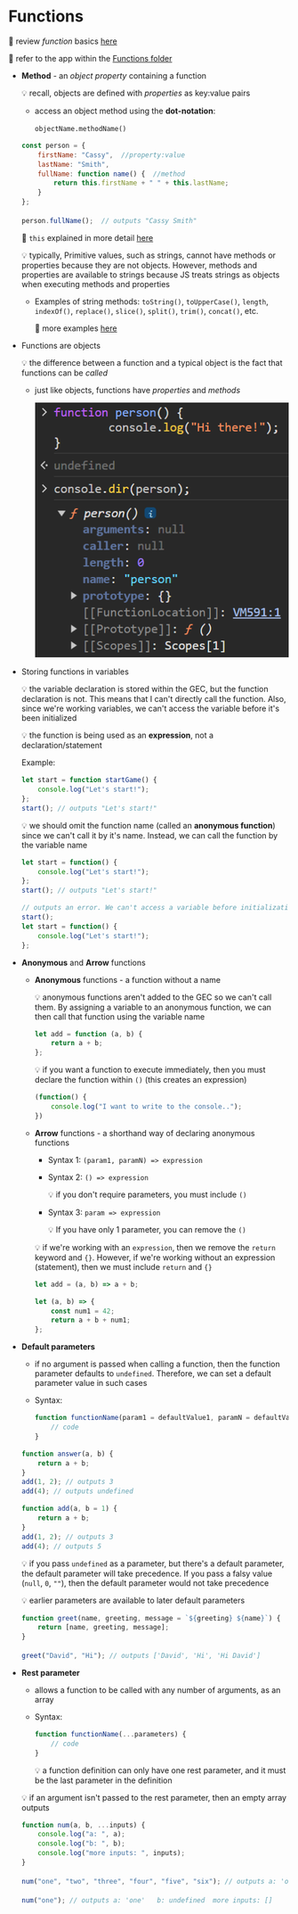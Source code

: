 # Functions

:pushpin: review *function* basics [here](/2%20-%20Basics.md)

:pushpin: refer to the app within the [Functions folder](/Functions/rockpaperscissors/)

- **Method** - an *object* *property* containing a function

    :bulb: recall, objects are defined with *properties* as key:value pairs

    - access an object method using the **dot-notation**:

        `objectName.methodName()`

    ```JavaScript
    const person = {
        firstName: "Cassy",  //property:value
        lastName: "Smith",
        fullName: function name() {  //method
            return this.firstName + " " + this.lastName;
        }
    };

    person.fullName();  // outputs "Cassy Smith"
    ```

    :pushpin: `this` explained in more detail [here](/8%20-%20Objects.md)

    :bulb: typically, Primitive values, such as strings, cannot have methods or properties because they are not objects.  However, methods and properties are available to strings because JS treats strings as objects when executing methods and properties

    - Examples of string methods: `toString()`, `toUpperCase()`, `length`, `indexOf()`, `replace()`, `slice()`, `split()`, `trim()`, `concat()`, etc.

        :pushpin: more examples [here](https://www.w3schools.com/jsref/jsref_obj_string.asp#:~:text=String%20Properties%20and%20Methods,when%20executing%20methods%20and%20properties.)

- Functions are objects

    :bulb: the difference between a function and a typical object is the fact that functions can be *called*

    - just like objects, functions have *properties* and *methods*

        ![image31](/images/image31.png)

- Storing functions in variables

    :bulb: the variable declaration is stored within the GEC, but the function declaration is not. This means that I can't directly call the function. Also, since we're working variables, we can't access the variable before it's been initialized

    :bulb: the function is being used as an **expression**, not a declaration/statement

    Example:

    ```JavaScript
    let start = function startGame() {
        console.log("Let's start!");
    };
    start(); // outputs "Let's start!"
    ```

    :bulb: we should omit the function name (called an **anonymous function**) since we can't call it by it's name. Instead, we can call the function by the variable name

    ```JavaScript
    let start = function() {
        console.log("Let's start!");
    };
    start(); // outputs "Let's start!"
    ```

    ```JavaScript
    // outputs an error. We can't access a variable before initialization
    start();
    let start = function() {
        console.log("Let's start!");
    };
    ```

- **Anonymous** and **Arrow** functions

    - **Anonymous** functions - a function without a name

        :bulb: anonymous functions aren't added to the GEC so we can't call them. By assigning a variable to an anonymous function, we can then call that function using the variable name

        ```JavaScript
        let add = function (a, b) {
            return a + b;
        };
        ```

        :bulb: if you want a function to execute immediately, then you must declare the function within `()` (this creates an expression)

        ```JavaScript
        (function() {
            console.log("I want to write to the console..");
        })
        ```

    - **Arrow** functions - a shorthand way of declaring anonymous functions

        - Syntax 1: `(param1, paramN) => expression`

        - Syntax 2: `() => expression`

            :bulb: if you don't require parameters, you must include `()`

        - Syntax 3: `param => expression`

             :bulb: If you have only 1 parameter, you can remove the `()`

        :bulb: if we're working with an `expression`, then we remove the `return` keyword and `{}`. However, if we're working without an expression (statement), then we must include `return` and `{}`

        ```JavaScript
        let add = (a, b) => a + b;  
        ```

        ```JavaScript
        let (a, b) => {
            const num1 = 42;
            return a + b + num1;
        };  
        ```

- **Default parameters**

    - if no argument is passed when calling a function, then the function parameter defaults to `undefined`. Therefore, we can set a default parameter value in such cases

    - Syntax:

        ```JavaScript
        function functionName(param1 = defaultValue1, paramN = defaultValueN) {
            // code
        }
        ```

    ```JavaScript
    function answer(a, b) {
        return a + b;
    }
    add(1, 2); // outputs 3
    add(4); // outputs undefined
    ```

    ```JavaScript
    function add(a, b = 1) {
        return a + b;
    }
    add(1, 2); // outputs 3
    add(4); // outputs 5
    ```

    :bulb: if you pass `undefined` as a parameter, but there's a default parameter, the default parameter will take precedence. If you pass a falsy value (`null`, `0`, `""`), then the default parameter would not take precedence

    :bulb: earlier parameters are available to later default parameters

    ```JavaScript
    function greet(name, greeting, message = `${greeting} ${name}`) {
        return [name, greeting, message];
    }

    greet("David", "Hi"); // outputs ['David', 'Hi', 'Hi David']
    ```

- **Rest parameter**

    - allows a function to be called with any number of arguments, as an array

    - Syntax:

        ```JavaScript
        function functionName(...parameters) {
            // code
        }
        ```

        :bulb: a function definition can only have one rest parameter, and it must be the last parameter in the definition

    :bulb: if an argument isn't passed to the rest parameter, then an empty array outputs

    ```JavaScript
    function num(a, b, ...inputs) {
        console.log("a: ", a);
        console.log("b: ", b);
        console.log("more inputs: ", inputs);
    }

    num("one", "two", "three", "four", "five", "six"); // outputs a: 'one'   b: 'two'   more inputs: ['three', 'four', 'five', 'six']

    num("one"); // outputs a: 'one'   b: undefined  more inputs: []
    ```